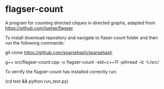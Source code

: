 # flagser-count
A program for counting directed cliques in directed graphs, adapted from https://github.com/luetge/flagser

To install download repository and navigate to flaser-count folder and then run the following commands:

git clone https://github.com/sparsehash/sparsehash

g++ src/flagser-count.cpp -o flagser-count -std=c++11 -pthread -lz -I./src/

To verrify the flagser-count has installed correctly run:

(cd test && python run_test.py)
